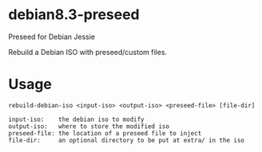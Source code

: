# debian8.3-preseed
Preseed for Debian Jessie

Rebuild a Debian ISO with preseed/custom files.

# Usage

    rebuild-debian-iso <input-iso> <output-iso> <preseed-file> [file-dir]

    input-iso:    the debian iso to modify
    output-iso:   where to store the modified iso
    preseed-file: the location of a preseed file to inject
    file-dir:     an optional directory to be put at extra/ in the iso
